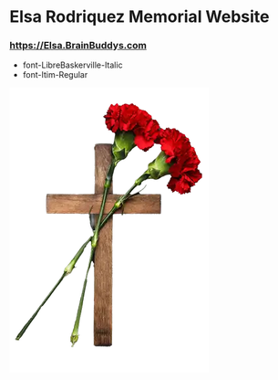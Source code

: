 # Elsa Rodriquez Memorial Website

### https://Elsa.BrainBuddys.com

 * font-LibreBaskerville-Italic
 * font-Itim-Regular  

![Elsa Rodriquez](public/Funeral350x500Transparency.webp)
 

 
